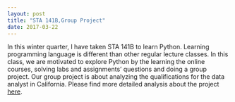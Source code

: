 ```yaml
---
layout: post
title: "STA 141B,Group Project"
date: 2017-03-22
---
```

In this winter quarter, I have taken STA 141B to learn Python. Learning programming language is different than other regular lecture classes. In this class, we are motivated to explore Python by the learning the online courses, solving labs and assignments’ questions and doing a group project. Our group project is about analyzing the qualifications for the data analyst in California. Please find more detailed analysis about the project [here](http://aoran1102.github.io/141B_group_project/).
